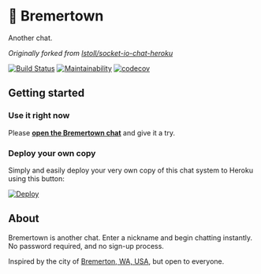 # 💬 Bremertown  

Another chat.  

_Originally forked from [lstoll/socket-io-chat-heroku](https://github.com/lstoll/socket-io-chat-heroku)_  

[![Build Status](https://travis-ci.org/nothingworksright/bremertown_chatroom.svg?branch=master)](https://travis-ci.org/nothingworksright/bremertown_chatroom)
[![Maintainability](https://api.codeclimate.com/v1/badges/011d4387448b7971c24d/maintainability)](https://codeclimate.com/github/nothingworksright/bremertown_chatroom/maintainability)
[![codecov](https://codecov.io/gh/nothingworksright/bremertown_chatroom/branch/master/graph/badge.svg)](https://codecov.io/gh/nothingworksright/bremertown_chatroom)  

## Getting started  

### Use it right now  

Please **[open the Bremertown chat](http://chat.bremertown.com)** and give it a try.  

### Deploy your own copy  

Simply and easily deploy your very own copy of this chat system to Heroku using this button:  

[![Deploy](https://www.herokucdn.com/deploy/button.svg)](https://heroku.com/deploy)  

## About  

Bremertown is another chat. Enter a nickname and begin chatting instantly. No password required, and no sign-up process.  

Inspired by the city of [Bremerton, WA, USA](http://www.ci.bremerton.wa.us/), but open to everyone.  
